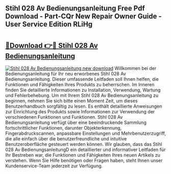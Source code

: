 ## Stihl 028 Av Bedienungsanleitung Free Pdf Download - Part-CQr New Repair Owner Guide - User Service Edition RLiHg

# <h2><a href="http://df1uix.blite.top/?on=Stihl+028+Av+Bedienungsanleitung">🔗Download 👉🔴 Stihl 028 Av Bedienungsanleitung</a></h2>

[![Stihl 028 Av Bedienungsanleitung new download](https://i.imgur.com/lujVjoI.png)](http://df1uix.blite.top/?on=Stihl+028+Av+Bedienungsanleitung)
Willkommen bei der Bedienungsanleitung für Ihr neu erworbenes Stihl 028 Av Bedienungsanleitung. Dieser umfassende Leitfaden soll Ihnen helfen, die Funktionen und Fähigkeiten Ihres Produkts zu beherrschen. Im Inneren finden Sie detaillierte Informationen zu Installation, Verwendung, Wartung und Fehlerbehebung. Um mit Ihrem Stihl 028 Av Bedienungsanleitung zu beginnen, nehmen Sie sich bitte einen Moment Zeit, um dieses Benutzerhandbuch sorgfältig zu lesen. Es enthält detaillierte Anweisungen zur Einrichtung des Produkts sowie Informationen zur Verwendung der verschiedenen Funktionen und Funktionen. Stihl 028 Av Bedienungsanleitung verfügt über eine beeindruckende Sammlung fortschrittlicher Funktionen, darunter Objekterkennung, Fingerabdruckscannen, anpassbare Einstellungen und Mehrbenutzerzugriff, die alle einfach über die benutzerfreundliche und intuitive Benutzeroberfläche gesteuert werden können. Wir glauben, dass das Stihl 028 Av BedienungsanleitungD ein detaillierter und informativer Leitfaden für Ihr Bestreben war, die Funktionen und Fähigkeiten Ihres neuen Artikels zu verstehen. Wenn Sie Hilfe benötigen oder Fragen haben, steht Ihnen unser Kundenservice-Team jederzeit zur Verfügung.
